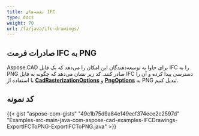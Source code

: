 ```yaml
---
title: نقشه‌های IFC
type: docs
weight: 70
url: /fa/java/ifc-drawings/
---
```


## **صادرات فرمت IFC به PNG**

Aspose.CAD برای جاوا به توسعه‌دهندگان این امکان را می‌دهد که یک فایل IFC را به PNG صادر کنند. کد زیر نشان می‌دهد که چگونه به فایل IFC دسترسی پیدا کرده و آن را با استفاده از [**CadRasterizationOptions**](https://reference.aspose.com/cad/java/com.aspose.cad.imageoptions/CadRasterizationOptions) و [**PngOptions**](https://reference.aspose.com/cad/java/com.aspose.cad.imageoptions/PngOptions) به PNG تبدیل کنیم.

## کد نمونه

{{< gist "aspose-com-gists" "49c1b75d9a84e149ecf374ece2c2597d" "Examples-src-main-java-com-aspose-cad-examples-IFCDrawings-ExportIFCToPNG-ExportIFCToPNG.java" >}}
